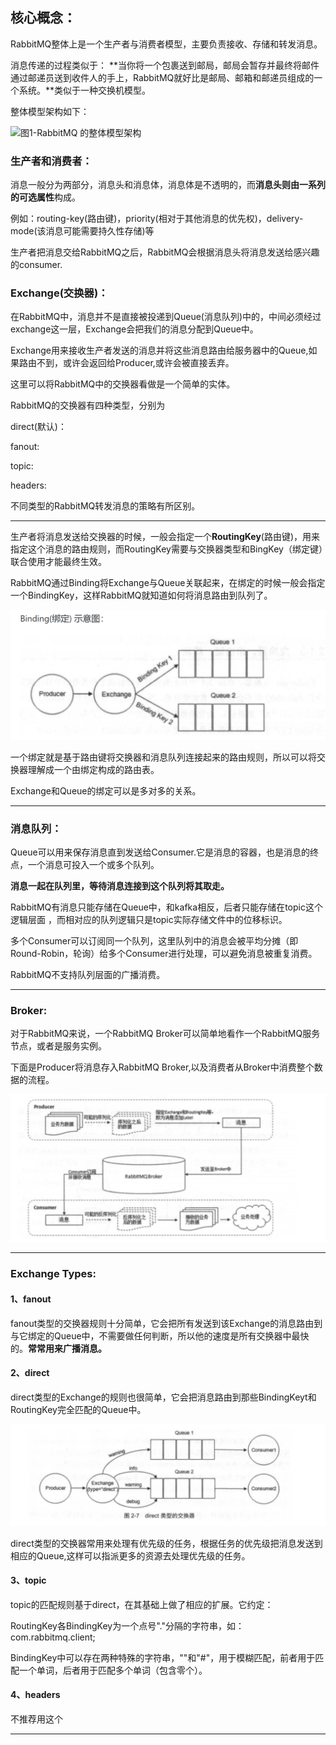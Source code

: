 ## 核心概念：

RabbitMQ整体上是一个生产者与消费者模型，主要负责接收、存储和转发消息。

消息传递的过程类似于： **当你将一个包裹送到邮局，邮局会暂存并最终将邮件通过邮递员送到收件人的手上，RabbitMQ就好比是邮局、邮箱和邮递员组成的一个系统。**类似于一种交换机模型。

整体模型架构如下：

![图1-RabbitMQ 的整体模型架构](https://camo.githubusercontent.com/6ba7ff34904c9491910064f349eb85007e1a62456a7800223fd1f1caf26d9e43/687474703a2f2f6d792d626c6f672d746f2d7573652e6f73732d636e2d6265696a696e672e616c6979756e63732e636f6d2f31382d31322d31362f39363338383534362e6a7067)

### 生产者和消费者：

消息一般分为两部分，消息头和消息体，消息体是不透明的，而**消息头则由一系列的可选属性**构成。

例如：routing-key(路由键)，priority(相对于其他消息的优先权)，delivery-mode(该消息可能需要持久性存储)等

生产者把消息交给RabbitMQ之后，RabbitMQ会根据消息头将消息发送给感兴趣的consumer.

### Exchange(交换器)：

在RabbitMQ中，消息并不是直接被投递到Queue(消息队列)中的，中间必须经过exchange这一层，Exchange会把我们的消息分配到Queue中。

Exchange用来接收生产者发送的消息并将这些消息路由给服务器中的Queue,如果路由不到，或许会返回给Producer,或许会被直接丢弃。

这里可以将RabbitMQ中的交换器看做是一个简单的实体。

RabbitMQ的交换器有四种类型，分别为

direct(默认)：

fanout:

topic:

headers:

不同类型的RabbitMQ转发消息的策略有所区别。

------

生产者将消息发送给交换器的时候，一般会指定一个**RoutingKey**(路由键)，用来指定这个消息的路由规则，而RoutingKey需要与交换器类型和BingKey（绑定键）联合使用才能最终生效。

RabbitMQ通过Binding将Exchange与Queue关联起来，在绑定的时候一般会指定一个BindingKey，这样RabbitMQ就知道如何将消息路由到队列了。

![image-20201220171435925](https://raw.githubusercontent.com/znsfox/PicGo/master/img/20201220171436.png)

一个绑定就是基于路由键将交换器和消息队列连接起来的路由规则，所以可以将交换器理解成一个由绑定构成的路由表。

Exchange和Queue的绑定可以是多对多的关系。

------

### 消息队列：

Queue可以用来保存消息直到发送给Consumer.它是消息的容器，也是消息的终点，一个消息可投入一个或多个队列。

**消息一起在队列里，等待消息连接到这个队列将其取走。**

RabbitMQ有消息只能存储在Queue中，和kafka相反，后者只能存储在topic这个逻辑层面 ，而相对应的队列逻辑只是topic实际存储文件中的位移标识。

多个Consumer可以订阅同一个队列，这里队列中的消息会被平均分摊（即Round-Robin，轮询）给多个Consumer进行处理，可以避免消息被重复消费。

RabbitMQ不支持队列层面的广播消费。

------



### Broker:

对于RabbitMQ来说，一个RabbitMQ Broker可以简单地看作一个RabbitMQ服务节点，或者是服务实例。

下面是Producer将消息存入RabbitMQ Broker,以及消费者从Broker中消费整个数据的流程。

![image-20201220174633723](https://raw.githubusercontent.com/znsfox/PicGo/master/img/20201220174633.png)

------

### Exchange	Types:

#### 1、fanout

fanout类型的交换器规则十分简单，它会把所有发送到该Exchange的消息路由到与它绑定的Queue中，不需要做任何判断，所以他的速度是所有交换器中最快的。**常常用来广播消息。**

#### 2、direct

direct类型的Exchange的规则也很简单，它会把消息路由到那些BindingKeyt和RoutingKey完全匹配的Queue中。

![image-20201222090116931](https://raw.githubusercontent.com/znsfox/PicGo/master/img/20201222090124.png)

direct类型的交换器常用来处理有优先级的任务，根据任务的优先级把消息发送到相应的Queue,这样可以指派更多的资源去处理优先级的任务。

#### 3、topic

topic的匹配规则基于direct，在其基础上做了相应的扩展。它约定：

RoutingKey各BindingKey为一个点号"."分隔的字符串，如：com.rabbitmq.client;

BindingKey中可以存在两种特殊的字符串，""和"#"，用于模糊匹配，前者用于匹配一个单词，后者用于匹配多个单词（包含零个）。

#### 4、headers

不推荐用这个 

------

